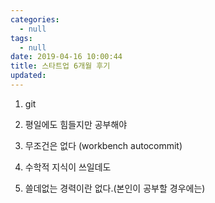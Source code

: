 ```yaml
---
categories:
  - null
tags:
  - null
date: 2019-04-16 10:00:44
title: 스타트업 6개월 후기
updated:
---
```


1. git

2. 평일에도 힘들지만 공부해야

3. 무조건은 없다
(workbench autocommit)

4. 수학적 지식이 쓰일데도

5. 쓸데없는 경력이란 없다.(본인이 공부할 경우에는)